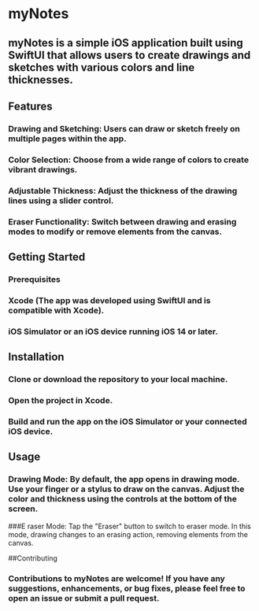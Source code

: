 # myNotes 
##  myNotes is a simple iOS application built using SwiftUI that allows users to create drawings and sketches with various colors and line thicknesses.

## Features
### Drawing and Sketching: Users can draw or sketch freely on multiple pages within the app.
### Color Selection: Choose from a wide range of colors to create vibrant drawings.
### Adjustable Thickness: Adjust the thickness of the drawing lines using a slider control.
### Eraser Functionality: Switch between drawing and erasing modes to modify or remove elements from the canvas.
## Getting Started
### Prerequisites
### Xcode (The app was developed using SwiftUI and is compatible with Xcode).
### iOS Simulator or an iOS device running iOS 14 or later.
## Installation
### Clone or download the repository to your local machine.
### Open the project in Xcode.
### Build and run the app on the iOS Simulator or your connected iOS device.
## Usage
### Drawing Mode: By default, the app opens in drawing mode. Use your finger or a stylus to draw on the canvas. Adjust the color and thickness using the controls at the bottom of the screen.

###E raser Mode: Tap the "Eraser" button to switch to eraser mode. In this mode, drawing changes to an erasing action, removing elements from the canvas.

##Contributing
### Contributions to  myNotes  are welcome! If you have any suggestions, enhancements, or bug fixes, please feel free to open an issue or submit a pull request.
